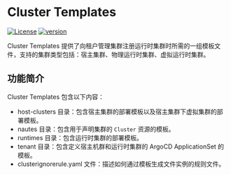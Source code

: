 # Cluster Templates

[![License](https://img.shields.io/badge/License-Apache%202.0-blue.svg)](https://opensource.org/licenses/Apache-2.0)
[![version](https://img.shields.io/badge/version-v0.3.5-green)]()

Cluster Templates 提供了向租户管理集群注册运行时集群时所需的一组模板文件，支持的集群类型包括：宿主集群、物理运行时集群、虚拟运行时集群。

## 功能简介

Cluster Templates 包含以下内容：

- host-clusters 目录：包含宿主集群的部署模板以及宿主集群下虚拟集群的部署模板。
- nautes 目录：包含用于声明集群的 `Cluster` 资源的模板。
- runtimes 目录：包含运行时集群的部署模板。
- tenant 目录：包含定义宿主机群和运行时集群的 ArgoCD ApplicationSet 的模板。
- clusterignorerule.yaml 文件：描述如何通过模板生成文件实例的规则文件。
